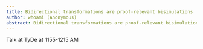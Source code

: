 ```yaml
---
title: Bidirectional transformations are proof-relevant bisimulations
author: whoami (Anonymous)
abstract: Bidirectional transformations are proof-relevant bisimulations
---
```


Talk at TyDe at 1155-1215 AM
